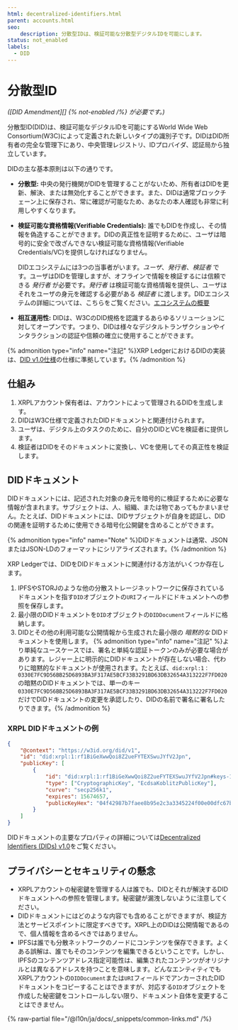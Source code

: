 ```yaml
---
html: decentralized-identifiers.html
parent: accounts.html
seo:
    description: 分散型IDは、検証可能な分散型デジタルIDを可能にします。
status: not_enabled
labels:
  - DID
---
```

# 分散型ID

_([DID Amendment][] {% not-enabled /%} が必要です。)_

分散型ID(DID)は、検証可能なデジタルIDを可能にするWorld Wide Web Consortium(W3C)によって定義された新しいタイプの識別子です。DIDはDID所有者の完全な管理下にあり、中央管理レジストリ、IDプロバイダ、認証局から独立しています。

DIDの主な基本原則は以下の通りです。

- **分散型:** 中央の発行機関がDIDを管理することがないため、所有者はDIDを更新、解決、または無効化することができます。また、DIDは通常ブロックチェーン上に保存され、常に確認が可能なため、あなたの本人確認も非常に利用しやすくなります。

- **検証可能な資格情報(Verifiable Credentials):** 誰でもDIDを作成し、その情報を偽造することができます。DIDの真正性を証明するために、ユーザは暗号的に安全で改ざんできない検証可能な資格情報(Verifiable Credentials/VC)を提供しなければなりません。

    DIDエコシステムには3つの当事者がいます。_ユーザ_、_発行者_、_検証者_ です。ユーザはDIDを管理しますが、オフラインで情報を検証するには信頼できる _発行者_ が必要です。_発行者_ は検証可能な資格情報を提供し、ユーザはそれをユーザの身元を確認する必要がある _検証者_ に渡します。DIDエコシステムの詳細については、こちらをご覧ください。[エコシステムの概要](https://www.w3.org/TR/vc-data-model/#ecosystem-overview)

- **相互運用性:** DIDは、W3CのDID規格を認識するあらゆるソリューションに対してオープンです。つまり、DIDは様々なデジタルトランザクションやインタラクションの認証や信頼の確立に使用することができます。

{% admonition type="info" name="注記" %}XRP LedgerにおけるDIDの実装は、[DID v1.0仕様](https://www.w3.org/TR/did-core/)の仕様に準拠しています。{% /admonition %}


## 仕組み

1. XRPLアカウント保有者は、アカウントによって管理されるDIDを生成します。
2. DIDはW3C仕様で定義されたDIDドキュメントと関連付けられます。
3. ユーザは、デジタル上のタスクのために、自分のDIDとVCを検証者に提供します。
4. 検証者はDIDをそのドキュメントに変換し、VCを使用してその真正性を検証します。


## DIDドキュメント

DIDドキュメントには、記述された対象の身元を暗号的に検証するために必要な情報が含まれます。サブジェクトは、人、組織、または物であってもかまいません。たとえば、DIDドキュメントには、DIDサブジェクトが自身を認証し、DIDの関連を証明するために使用できる暗号化公開鍵を含めることができます。

{% admonition type="info" name="Note" %}DIDドキュメントは通常、JSONまたはJSON-LDのフォーマットにシリアライズされます。{% /admonition %}

XRP Ledgerでは、DIDをDIDドキュメントに関連付ける方法がいくつか存在します。

1. IPFSやSTORJのような他の分散ストレージネットワークに保存されているドキュメントを指す`DID`オブジェクトの`URI`フィールドにドキュメントへの参照を保存します。
2. 最小限のDIDドキュメントを`DID`オブジェクトの`DIDDocument`フィールドに格納します。
3. DIDとその他の利用可能な公開情報から生成された最小限の _暗黙的な_ DIDドキュメントを使用します。
    {% admonition type="info" name="注記" %}より単純なユースケースでは、署名と単純な認証トークンのみが必要な場合があります。レジャー上に明示的にDIDドキュメントが存在しない場合、代わりに暗黙的なドキュメントが使用されます。たとえば、`did:xrpl:1：0330E7FC9D56BB25D6893BA3F317AE5BCF33B3291BD63DB32654A313222F7FD020`の暗黙のDIDドキュメントでは、単一のキー`0330E7FC9D56BB25D6893BA3F317AE5BCF33B3291BD63DB32654A313222F7FD020`だけでDIDドキュメントの変更を承認したり、DIDの名前で署名に署名したりできます。{% /admonition %}


### XRPL DIDドキュメントの例

```json
{
    "@context": "https://w3id.org/did/v1",
    "id": "did:xrpl:1:rf1BiGeXwwQoi8Z2ueFYTEXSwuJYfV2Jpn",
    "publicKey": [
        {
            "id": "did:xrpl:1:rf1BiGeXwwQoi8Z2ueFYTEXSwuJYfV2Jpn#keys-1",
            "type": ["CryptographicKey", "EcdsaKoblitzPublicKey"],
            "curve": "secp256k1",
            "expires": 15674657,
            "publicKeyHex": "04f42987b7faee8b95e2c3a3345224f00e00dfc67ba882..."
        }
    ]
}
```

DIDドキュメントの主要なプロパティの詳細については[Decentralized Identifiers (DIDs) v1.0](https://www.w3.org/TR/did-core/#core-properties)をご覧ください。


## プライバシーとセキュリティの懸念

- XRPLアカウントの秘密鍵を管理する人は誰でも、DIDとそれが解決するDIDドキュメントへの参照を管理します。秘密鍵が漏洩しないように注意してください。
- DIDドキュメントにはどのような内容でも含めることができますが、検証方法とサービスポイントに限定すべきです。XRPL上のDIDは公開情報であるので、個人情報を含めるべきではありません。
- IPFSは誰でも分散ネットワークのノードにコンテンツを保存できます。よくある誤解は、誰でもそのコンテンツを編集できるということです。しかし、IPFSのコンテンツアドレス指定可能性は、編集されたコンテンツがオリジナルとは異なるアドレスを持つことを意味します。どんなエンティティでもXRPLアカウントの`DIDDocument`または`URI`フィールドでアンカーされたDIDドキュメントをコピーすることはできますが、対応する`DID`オブジェクトを作成した秘密鍵をコントロールしない限り、ドキュメント自体を変更することはできません。

{% raw-partial file="/@l10n/ja/docs/_snippets/common-links.md" /%}
